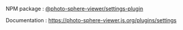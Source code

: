 NPM package : [@photo-sphere-viewer/settings-plugin](https://www.npmjs.com/package/@photo-sphere-viewer/settings-plugin)

Documentation : https://photo-sphere-viewer.js.org/plugins/settings
